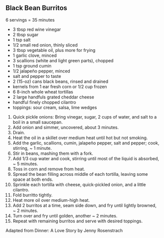 ## Black Bean Burritos

6 servings = 35 minutes

* 3 tbsp red wine vinegar
* 2 tbsp sugar
* 1 tsp salt
* 1/2 small red onion, thinly sliced
* 3 tbsp vegetable oil, plus more for frying
* 1 garlic clove, minced
* 3 scallions (white and light green parts), chopped
* 1 tsp ground cumin
* 1/2 jalapeño pepper, minced
* salt and pepper to taste
* 2 (15-oz) cans black beans, rinsed and drained
* kernels from 1 ear fresh corn or 1/2 cup frozen
* 6 8-inch whole wheat tortillas
* 2 large handfuls grated cheddar cheese
* handful finely chopped cilantro
* toppings: sour cream, salsa, lime wedges

1. Quick pickle onions: Bring vinegar, sugar, 2 cups of water, and salt to a boil in a small saucepan.
2. Add onion and simmer, uncovered, about 3 minutes.
3. Drain.
4. Heat the oil in a skillet over medium heat until hot but not smoking.
5. Add the garlic, scallions, cumin, jalapeño pepper, salt and pepper; cook, stirring, ~ 1 minute.
6. Stir in beans, mashing them with a fork.
7. Add 1/3 cup water and cook, stirring until most of the liquid is absorbed, ~ 5 minutes.
8. Toss in corn and remove from heat.
9. Spread the bean filling across middle of each tortilla, leaving some space at both ends.
10. Sprinkle each tortilla with cheese, quick-pickled onion, and a little cilantro.
11. Fold burritto tightly.
12. Heat more oil over medium-high heat.
13. Add 2 burritos at a time, seam side down, and fry until lightly browned, ~ 2 minutes.
14. Turn over and fry until golden, another ~ 2 minutes.
15. Repeat with remaining burritos and serve with desired toppings.

Adapted from Dinner: A Love Story by Jenny Rosenstrach
